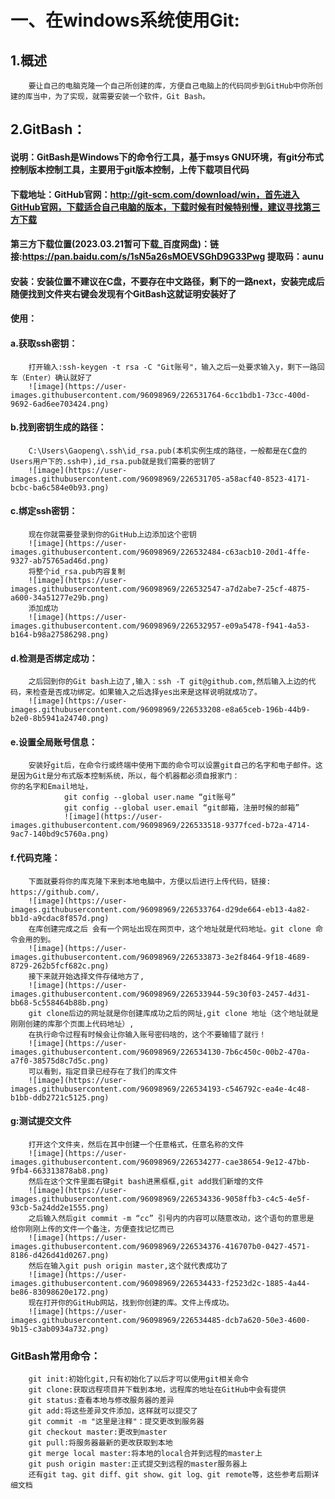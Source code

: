 # 一、在windows系统使用Git:
## 1.概述  
        要让自己的电脑克隆一个自己所创建的库，方便自己电脑上的代码同步到GitHub中你所创建的库当中，为了实现，就需要安装一个软件，Git Bash。    
## 2.GitBash：
#### 说明：GitBash是Windows下的命令行工具，基于msys GNU环境，有git分布式控制版本控制工具，主要用于git版本控制，上传下载项目代码
#### 下载地址：GitHub官网：http://git-scm.com/download/win，首先进入GitHub官网，下载适合自己电脑的版本，下载时候有时候特别慢，建议寻找第三方下载
#### 第三方下载位置(2023.03.21暂可下载_百度网盘)：链接:https://pan.baidu.com/s/1sN5a26sMOEVSGhD9G33Pwg  提取码：aunu
#### 安装：安装位置不建议在C盘，不要存在中文路径，剩下的一路next，安装完成后随便找到文件夹右键会发现有个GitBash这就证明安装好了
#### 使用：
#### a.获取ssh密钥：
        打开输入:ssh-keygen -t rsa -C "Git账号"，输入之后一处要求输入y，剩下一路回车（Enter）确认就好了
        ![image](https://user-images.githubusercontent.com/96098969/226531764-6cc1bdb1-73cc-400d-9692-6ad6ee703424.png)
#### b.找到密钥生成的路径：
        C:\Users\Gaopeng\.ssh\id_rsa.pub(本机实例生成的路径，一般都是在C盘的Users用户下的.ssh中),id_rsa.pub就是我们需要的密钥了
        ![image](https://user-images.githubusercontent.com/96098969/226531705-a58acf40-8523-4171-bcbc-ba6c584e0b93.png)
#### c.绑定ssh密钥：
        现在你就需要登录到你的GitHub上边添加这个密钥
        ![image](https://user-images.githubusercontent.com/96098969/226532484-c63acb10-20d1-4ffe-9327-ab75765ad46d.png)
        将整个id_rsa.pub内容复制
        ![image](https://user-images.githubusercontent.com/96098969/226532547-a7d2abe7-25cf-4875-a600-34a51277e29b.png)
        添加成功
        ![image](https://user-images.githubusercontent.com/96098969/226532957-e09a5478-f941-4a53-b164-b98a27586298.png)
#### d.检测是否绑定成功：
        之后回到你的Git bash上边了,输入：ssh -T git@github.com,然后输入上边的代码，来检查是否成功绑定。如果输入之后选择yes出来是这样说明就成功了。
        ![image](https://user-images.githubusercontent.com/96098969/226533208-e8a65ceb-196b-44b9-b2e0-8b5941a24740.png)
#### e.设置全局账号信息：
        安装好git后，在命令行或终端中使用下面的命令可以设置git自己的名字和电子邮件。这是因为Git是分布式版本控制系统，所以，每个机器都必须自报家门：                                 你的名字和Email地址，
                git config --global user.name “git账号”
                git config --global user.email “git邮箱，注册时候的邮箱”
                ![image](https://user-images.githubusercontent.com/96098969/226533518-9377fced-b72a-4714-9ac7-140bd9c5760a.png)
#### f.代码克隆：
        下面就要将你的库克隆下来到本地电脑中，方便以后进行上传代码，链接: https://github.com/，
        ![image](https://user-images.githubusercontent.com/96098969/226533764-d29de664-eb13-4a82-bb1d-a9cdac8f857d.png)
        在库创建完成之后 会有一个网址出现在网页中，这个地址就是代码地址。git clone 命令会用的到。
        ![image](https://user-images.githubusercontent.com/96098969/226533873-3e2f8464-9f18-4689-8729-262b5fcf682c.png)
        接下来就开始选择文件存储地方了,
        ![image](https://user-images.githubusercontent.com/96098969/226533944-59c30f03-2457-4d31-bb68-5c558464b88b.png)
        git clone后边的网址就是你创建库成功之后的网址,git clone 地址（这个地址就是刚刚创建的库那个页面上代码地址）,
        在执行命令过程有时候会让你输入账号密码啥的，这个不要输错了就行！
        ![image](https://user-images.githubusercontent.com/96098969/226534130-7b6c450c-00b2-470a-a7f0-38575d8c7d5c.png)
        可以看到，指定目录已经存在了我们的库文件
        ![image](https://user-images.githubusercontent.com/96098969/226534193-c546792c-ea4e-4c48-b1bb-ddb2721c5125.png)
#### g:测试提交文件
        打开这个文件夹，然后在其中创建一个任意格式，任意名称的文件
        ![image](https://user-images.githubusercontent.com/96098969/226534277-cae38654-9e12-47bb-9fb4-663313878ab8.png)
        然后在这个文件里面右键git bash进黑框框,git add我们新增的文件
        ![image](https://user-images.githubusercontent.com/96098969/226534336-9058ffb3-c4c5-4e5f-93cb-5a24dd2e1555.png)
        之后输入然后git commit -m “cc” 引号内的内容可以随意改动，这个语句的意思是 给你刚刚上传的文件一个备注，方便查找记忆而已
        ![image](https://user-images.githubusercontent.com/96098969/226534376-416707b0-0427-4571-8186-d426d41d0267.png)
        然后在输入git push origin master,这个就代表成功了
        ![image](https://user-images.githubusercontent.com/96098969/226534433-f2523d2c-1885-4a44-be86-83098620e172.png)
        现在打开你的GitHub网站，找到你创建的库。文件上传成功。
        ![image](https://user-images.githubusercontent.com/96098969/226534485-dcb7a620-50e3-4600-9b15-c3ab0934a732.png)      
### GitBash常用命令：
        git init:初始化git,只有初始化了以后才可以使用git相关命令
        git clone:获取远程项目并下载到本地，远程库的地址在GitHub中会有提供
        git status:查看本地与修改服务器的差异
        git add:将这些差异文件添加，这样就可以提交了
        git commit -m "这里是注释"：提交更改到服务器
        git checkout master:更改到master
        git pull:将服务器最新的更改获取到本地
        git merge local master:将本地的local合并到远程的master上
        git push origin master:正式提交到远程的master服务器上
        还有git tag、git diff、git show、git log、git remote等，这些参考后期详细文档
